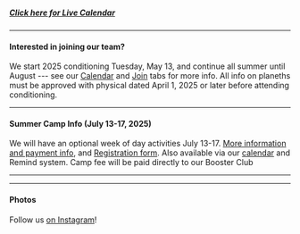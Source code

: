 ##### [Click here for Live Calendar](https://dutchforkrunners.com/Calendar)

---

#### Interested in joining our team?

We start 2025 conditioning Tuesday, May 13, and continue all summer until August --- see our
[Calendar](/Calendar) and [Join](/Join) tabs for more info.  All info on planeths must be approved with physical dated April 1, 2025 or later before attending conditioning.  

---

#### Summer Camp Info (July 13-17, 2025) 

We will have an optional week of day activities July 13-17. [More information and payment info](https://drive.google.com/file/d/1F3B4K5DuOAnc7qunUQ4NRUMmbqcOPm57/view?usp=sharing), and [Registration form](https://docs.google.com/forms/d/e/1FAIpQLSfH8LCNx4KDUFse1aQeqaIM35RRW_LGtC-8Lc5_PHE3HXtykQ/viewform?usp=header).  Also available via our
[calendar](/Calendar) and Remind system. Camp fee will be paid directly to our Booster Club

---

<!--#### Volunteer opportunities - info coming soon:
-->
<!--
*Mike Moore Lake Murray Invitational
// [Mike Moore Lake Murray Invitational - Sign up for specific spots-](https://www.signupgenius.com/go/9040D4FADAF2FAB9-mike3)
-->
<!--
- Snacks for race days
-->
<!--
//[Saturday Snacks Sign up for date(s) to bring -]//(https://www.signupgenius.com/go/9040D4FADAF2FAB9-meet2)
-->

---


#### Photos

Follow us [on Instagram](https://instagram.com/dutchforkrunners/)!

